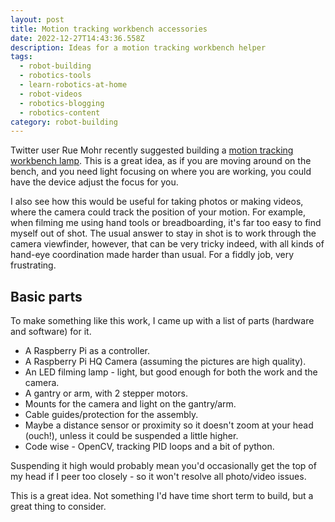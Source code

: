 ```yaml
---
layout: post
title: Motion tracking workbench accessories
date: 2022-12-27T14:43:36.558Z
description: Ideas for a motion tracking workbench helper
tags:
  - robot-building
  - robotics-tools
  - learn-robotics-at-home
  - robot-videos
  - robotics-blogging
  - robotics-content
category: robot-building
---
```

Twitter user Rue Mohr recently suggested building a [motion tracking workbench lamp](https://twitter.com/RueNahcMohr/status/1607616703881678850). This is a great idea, as if you are moving around on the bench, and you need light focusing on where you are working, you could have the device adjust the focus for you.

I also see how this would be useful for taking photos or making videos, where the camera could track the position of your motion. For example, when filming  me using hand tools or breadboarding, it's far too easy to find myself out of shot. The usual answer to stay in shot is to work through the camera viewfinder, however, that can be very tricky indeed, with all kinds of hand-eye coordination made harder than usual. For a fiddly job, very frustrating.

## Basic parts

To make something like this work, I came up with a list of parts (hardware and software) for it.
- A Raspberry Pi as a controller.
- A Raspberry Pi HQ Camera (assuming the pictures are high quality).
- An LED filming lamp - light, but good enough for both the work and the camera. 
- A gantry or arm, with 2 stepper motors.
- Mounts for the camera and light on the gantry/arm.
- Cable guides/protection for the assembly.
- Maybe a distance sensor or proximity so it doesn't zoom at your head (ouch!), unless it could be suspended a little higher.
- Code wise - OpenCV, tracking PID loops and a bit of python.

Suspending it high would probably mean you'd occasionally get the top of my head if I peer too closely - so it won't resolve all photo/video issues.

This is a great idea. Not something I'd have time short term to build, but a great thing to consider.